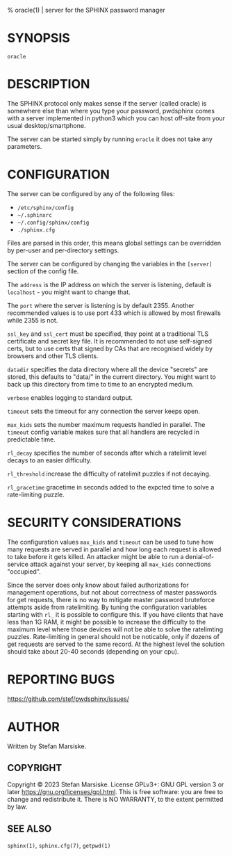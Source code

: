 % oracle(1) | server for the SPHINX password manager

# SYNOPSIS

`oracle`

# DESCRIPTION

The SPHINX protocol only makes sense if the server (called oracle) is
somewhere else than where you type your password, pwdsphinx comes with
a server implemented in python3 which you can host off-site from your
usual desktop/smartphone.

The server can be started simply by running `oracle` it does not take
any parameters.

# CONFIGURATION

The server can be configured by any of the following files:

 - `/etc/sphinx/config`
 - `~/.sphinxrc`
 - `~/.config/sphinx/config`
 - `./sphinx.cfg`

Files are parsed in this order, this means global settings can be
overridden by per-user and per-directory settings.

The server can be configured by changing the variables in the
`[server]` section of the config file.

The `address` is the IP address on which the server is listening,
default is `localhost` - you might want to change that.

The `port` where the server is listening is by default 2355. Another
recommended values is to use port 433 which is allowed by most
firewalls while 2355 is not.

`ssl_key` and `ssl_cert` must be specified, they point at a traditional TLS
certificate and secret key file. It is recommended to not use self-signed
certs, but to use certs that signed by CAs that are recognised widely by
browsers and other TLS clients.

`datadir` specifies the data directory where all the device "secrets"
are stored, this defaults to "data/" in the current directory. You
might want to back up this directory from time to time to an encrypted
medium.

`verbose` enables logging to standard output.

`timeout` sets the timeout for any connection the server keeps open.

`max_kids` sets the number maximum requests handled in parallel. The
`timeout` config variable makes sure that all handlers are recycled in
predictable time.

`rl_decay` specifies the number of seconds after which a ratelimit level
decays to an easier difficulty.

`rl_threshold` increase the difficulty of ratelimit puzzles if not
decaying.

`rl_gracetime` gracetime in seconds added to the expcted time to solve
a rate-limiting puzzle.

# SECURITY CONSIDERATIONS

The configuration values `max_kids` and `timeout` can be used to tune
how many requests are served in parallel and how long each request is
allowed to take before it gets killed. An attacker might be able to
run a denial-of-service attack against your server, by keeping all
`max_kids` connections "occupied".

Since the server does only know about failed authorizations for
management operations, but not about correctness of master passwords
for get requests, there is no way to mitigate master password
bruteforce attempts aside from ratelimiting. By tuning the
configuration variables starting with `rl_` it is possible to
configure this. If you have clients that have less than 1G RAM, it
might be possible to increase the difficulty to the maximum level
where those devices will not be able to solve the ratelimting
puzzles. Rate-limiting in general should not be noticable, only if
dozens of get requests are served to the same record. At the highest
level the solution should take about 20-40 seconds (depending on your
cpu).

# REPORTING BUGS

https://github.com/stef/pwdsphinx/issues/

# AUTHOR

Written by Stefan Marsiske.

## COPYRIGHT

Copyright © 2023 Stefan Marsiske.  License GPLv3+: GNU GPL version 3 or later <https://gnu.org/licenses/gpl.html>.
This is free software: you are free to change and redistribute it.  There is NO WARRANTY, to the extent permitted by law.

## SEE ALSO

`sphinx(1)`, `sphinx.cfg(7)`, `getpwd(1)`
